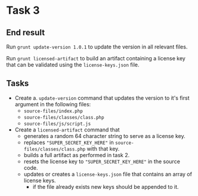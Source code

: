 # Task 3

## End result

Run `grunt update-version 1.0.1` to update the version in all relevant files.

Run `grunt licensed-artifact` to build an artifact containing a license key that can be validated using the `license-keys.json` file.

## Tasks

- Create a. `update-version` command that updates the version to it's first argument in the following files:
  - `source-files/index.php`
  - `source-files/classes/class.php`
  - `source-files/js/script.js`
- Create a `licensed-artifact` command that
  - generates a random 64 character string to serve as a license key.
  - replaces `"SUPER_SECRET_KEY_HERE"` in `source-files/classes/class.php` with that key.
  - builds a full artifact as performed in task 2.
  - resets the license key to `"SUPER_SECRET_KEY_HERE"` in the source code.
  - updates or creates a `license-keys.json` file that contains an array of license keys.
    - if the file already exists new keys should be appended to it.
